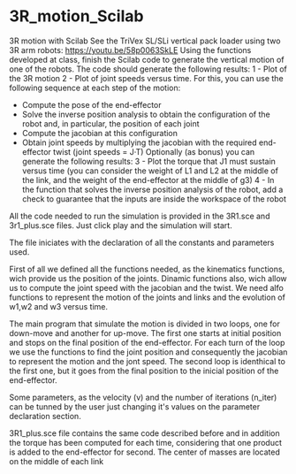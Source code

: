 # 3R_motion_Scilab

3R motion with Scilab
See the TriVex SL/SLi vertical pack loader using two 3R arm robots: https://youtu.be/58p0063SkLE
Using the functions developed at class, finish the Scilab code to generate the vertical motion of one of the robots. The code should generate the following results:
1 - Plot of the 3R motion
2 - Plot of joint speeds versus time. For this, you can use the following sequence at each step of the motion:
- Compute the pose of the end-effector
- Solve the inverse position analysis to obtain the configuration of the robot and, in particular, the position of each joint
- Compute the jacobian at this configuration
- Obtain joint speeds by multiplying the jacobian with the required end-effector twist (joint speeds = J·T)
Optionally (as bonus) you can generate the following results:
3 - Plot the torque that J1 must sustain versus time (you can consider the weight of L1 and L2 at the middle of the link, and the weight of the end-effector at the middle
of g3)
4 - In the function that solves the inverse position analysis of the robot, add a check to guarantee that the inputs are inside the workspace of the robot


All the code needed to run the simulation is provided in the 3R1.sce and 3r1_plus.sce files. Just click play and the simulation will start.

The file iniciates with the declaration of all the constants and parameters used.

First of all we defined all the functions needed, as the kinematics functions, wich provide us the position of the joints. Dinamic functions also, wich allow us to compute the joint speed with the jacobian and the twist. We need alfo functions to represent the motion of the joints and links and the evolution of w1,w2 and w3 versus time.

The main program that simulate the motion is divided in two loops, one for down-move and another for up-move. The first one starts at initial position and stops on the final position of the end-effector. For each turn of the loop we use the functions to find the joint position and consequently the jacobian to represent the motion and the jont speed.
The second loop is identhical to the first one, but it goes from the final position to the inicial position of the end-effector. 

Some parameters, as the velocity (v) and the number of iterations (n_iter) can be tunned by the user just changing it's values on the parameter declaration section.

3R1_plus.sce file contains the same code described before and in addition the torque has been computed for each time, considering that one product is added  to the end-effector for second. The center of masses are located on the middle of each link
